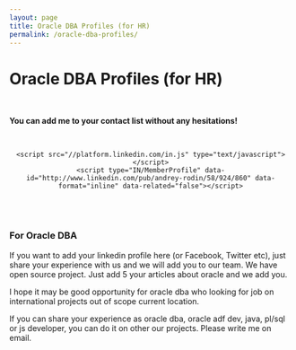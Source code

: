 ```yaml
---
layout: page
title: Oracle DBA Profiles (for HR)
permalink: /oracle-dba-profiles/
---
```



# Oracle DBA Profiles (for HR)


<br/>

**You can add me to your contact list without any hesitations!**  


<br/>

<div align="center">

    <script src="//platform.linkedin.com/in.js" type="text/javascript"></script>
    <script type="IN/MemberProfile" data-id="http://www.linkedin.com/pub/andrey-rodin/58/924/860" data-format="inline" data-related="false"></script>

</div>

<br/>
<br/>


### For Oracle DBA

If you want to add your linkedin profile here (or Facebook, Twitter etc), just share your experience with us and we will add you to our team. We have open source project. Just add 5 your articles about oracle and we add you.

I hope it may be good opportunity for oracle dba who looking for job on international projects out of scope current location.

If you can share your experience as oracle dba, oracle adf dev, java, pl/sql or js developer, you can do it on other our projects. Please write me on email.
